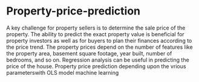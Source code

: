 # Property-price-prediction
A key challenge for property sellers is to determine the sale price of the property. The ability to predict the exact property value is beneficial for property investors as well as for buyers to plan their finances according to the price trend. The property prices depend on the number of features like the property area, basement square footage, year built, number of bedrooms, and so on. Regression analysis can be useful in predicting the price of the house.
Property price prediction depending upon the vrious parameterswith OLS model machine learning
